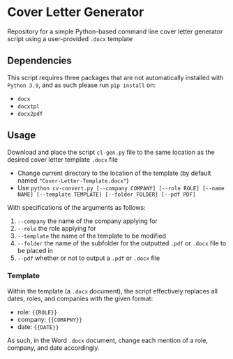 # Cover Letter Generator

Repository for a simple Python-based command line cover letter generator script using a user-provided `.docx` template

## Dependencies

This script requires three packages that are not automatically installed with `Python 3.9`, and as such please run `pip install` on:

- `docx`
- `docxtpl`
- `docx2pdf`

## Usage

Download and place the script `cl-gen.py` file to the same location as the desired cover letter template `.docx` file

 - Change current directory to the location of the template (by default named `"Cover-Letter-Template.docx"`)
 - Use `python cv-convert.py [--company COMPANY] [--role ROLE] [--name NAME] [--template TEMPLATE] [--folder FOLDER] [--pdf PDF]`

With specifications of the arguments as follows:

1. `--company` the name of the company applying for
2. `--role` the role applying for
3. `--template` the name of the template to be modified
4. `--folder` the name of the subfolder for the outputted `.pdf` or `.docx` file to be placed in
5. `--pdf` whether or not to output a `.pdf` or `.docx` file

### Template

Within the template (a `.docx` document), the script effectively replaces all dates, roles, and companies with the given format:

- role: `{{ROLE}}`
- company: `{{COMAPNY}}`
- date: `{{DATE}}`

As such, in the Word `.docx` document, change each mention of a role, company, and date accordingly.

